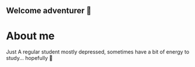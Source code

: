 ## Welcome adventurer 👋
# About me
Just A regular student mostly depressed, sometimes have a bit of energy to study... hopefully 🥲
